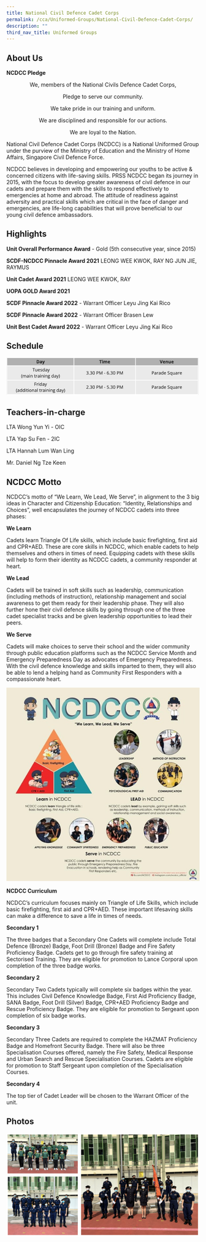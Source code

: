 ```yaml
---
title: National Civil Defence Cadet Corps
permalink: /cca/Uniformed-Groups/National-Civil-Defence-Cadet-Corps/
description: ""
third_nav_title: Uniformed Groups
---
```

About Us
--------

**NCDCC Pledge**  
<center>
We, members of the National Civils Defence Cadet Corps,

Pledge to serve our community.

We take pride in our training and uniform.

We are disciplined and responsible for our actions.

We are loyal to the Nation.

  </center>

National Civil Defence Cadet Corps (NCDCC) is a National Uniformed Group under the purview of the Ministry of Education and the Ministry of Home Affairs, Singapore Civil Defence Force.

  

NCDCC believes in developing and empowering our youths to be active & concerned citizens with life-saving skills. PRSS NCDCC began its journey in 2015, with the focus to develop greater awareness of civil defence in our cadets and prepare them with the skills to respond effectively to emergencies at home and abroad. The attitude of readiness against adversity and practical skills which are critical in the face of danger and emergencies, are life-long capabilities that will prove beneficial to our young civil defence ambassadors.  

  

Highlights
----------

**Unit Overall Performance Award** - Gold (5th consecutive year, since 2015)

**SCDF-NCDCC Pinnacle Award 2021** LEONG WEE KWOK, RAY NG JUN JIE, RAYMUS

**Unit Cadet Award 2021** LEONG WEE KWOK, RAY

**UOPA GOLD Award 2021**

**SCDF Pinnacle Award 2022** \- Warrant Officer Leyu Jing Kai Rico

**SCDF Pinnacle Award 2022** \- Warrant Officer Brasen Lew

**Unit Best Cadet Award 2022** \- Warrant Officer Leyu Jing Kai Rico

Schedule
--------
![](/images/ncdccsch.png)

Teachers-in-charge
------------------

LTA Wong Yun Yi - OIC

LTA Yap Su Fen - 2IC

LTA Hannah Lum Wan Ling

Mr. Daniel Ng Tze Keen

NCDCC Motto
-----------

  

NCDCC’s motto of “We Learn, We Lead, We Serve”, in alignment to the 3 big ideas in Character and Citizenship Education: “Identity, Relationships and Choices”, well encapsulates the journey of NCDCC cadets into three phases:  

  

**We Learn**

Cadets learn Triangle Of Life skills, which include basic firefighting, first aid and CPR+AED. These are core skills in NCDCC, which enable cadets to help themselves and others in times of need. Equipping cadets with these skills will help to form their identity as NCDCC cadets, a community responder at heart.

**We Lead**

Cadets will be trained in soft skills such as leadership, communication (including methods of instruction), relationship management and social awareness to get them ready for their leadership phase. They will also further hone their civil defence skills by going through one of the three cadet specialist tracks and be given leadership opportunities to lead their peers.

**We Serve**

Cadets will make choices to serve their school and the wider community through public education platforms such as the NCDCC Service Month and Emergency Preparedness Day as advocates of Emergency Preparedness. With the civil defence knowledge and skills imparted to them, they will also be able to lend a helping hand as Community First Responders with a compassionate heart.

![](/images/NCDCC%20poster.jpeg)

**NCDCC Curriculum**

  

NCDCC’s curriculum focuses mainly on Triangle of Life Skills, which include basic firefighting, first aid and CPR+AED. These important lifesaving skills can make a difference to save a life in times of needs.

  

**Secondary 1**

The three badges that a Secondary One Cadets will complete include Total Defence (Bronze) Badge, Foot Drill (Bronze) Badge and Fire Safety Proficiency Badge. Cadets get to go through fire safety training at Sectorised Training. They are eligible for promotion to Lance Corporal upon completion of the three badge works.

  

**Secondary 2**

Secondary Two Cadets typically will complete six badges within the year. This includes Civil Defence Knowledge Badge, First Aid Proficiency Badge, SANA Badge, Foot Drill (Silver) Badge, CPR+AED Proficiency Badge and Rescue Proficiency Badge. They are eligible for promotion to Sergeant upon completion of six badge works.

  

**Secondary 3**

Secondary Three Cadets are required to complete the HAZMAT Proficiency Badge and Homefront Security Badge. There will also be three Specialisation Courses offered, namely the Fire Safety, Medical Response and Urban Search and Rescue Specialisation Courses. Cadets are eligible for promotion to Staff Sergeant upon completion of the Specialisation Courses.

  

**Secondary 4**

The top tier of Cadet Leader will be chosen to the Warrant Officer of the unit.

  

Photos
------
![](/images/ncdcc.png)
